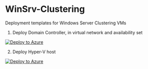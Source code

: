 # WinSrv-Clustering
Deployment templates for Windows Server Clustering VMs

1. Deploy Domain Controller, in virtual network and availability set

[![Deploy to Azure](https://aka.ms/deploytoazurebutton)](https://portal.azure.com/#create/Microsoft.Template/uri/https%3A%2F%2Fraw.githubusercontent.com%2Fgrozdanovd%2FWinSrv-Clustering%2Fmain%2Fdcdeployment.json)

2. Deploy Hyper-V host

[![Deploy to Azure](https://aka.ms/deploytoazurebutton)](https%3A%2F%2Fgithub.com%2Fgrozdanovd%2FWinSrv-Clustering%2Fblob%2Fmain%2FHVhost.json)
